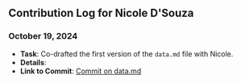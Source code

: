 ## Contribution Log for Nicole D'Souza

### October 19, 2024
- **Task**: Co-drafted the first version of the `data.md` file with Nicole.
- **Details**: 
- **Link to Commit**: [Commit on data.md](https://github.com/tannneer/CS326-GroupProject/blob/0c6390ee60cee33bce3ad23c67dc1e2f40bf6fb2/team/markdowns/data.md)
